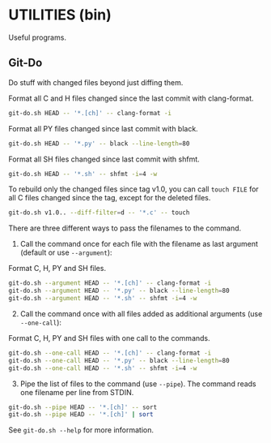 # UTILITIES (bin)

Useful programs.

## Git-Do

Do stuff with changed files beyond just diffing them.

Format all C and H files changed since the last commit with clang-format.

```sh
git-do.sh HEAD -- '*.[ch]' -- clang-format -i
```

Format all PY files changed since last commit with black.

```sh
git-do.sh HEAD -- '*.py' -- black --line-length=80
```

Format all SH files changed since last commit with shfmt.

```sh
git-do.sh HEAD -- '*.sh' -- shfmt -i=4 -w
```

To rebuild only the changed files since tag v1.0, you can call `touch FILE` for all C files changed since the tag, except for the deleted files.

```sh
git-do.sh v1.0.. --diff-filter=d -- '*.c' -- touch
```

There are three different ways to pass the filenames to the command.

1. Call the command once for each file with the filename as last argument (default or use `--argument`):

Format C, H, PY and SH files.

```sh
git-do.sh --argument HEAD -- '*.[ch]' -- clang-format -i
git-do.sh --argument HEAD -- '*.py' -- black --line-length=80
git-do.sh --argument HEAD -- '*.sh' -- shfmt -i=4 -w
```

2. Call the command once with all files added as additional arguments (use `--one-call`):

Format C, H, PY and SH files with one call to the commands.

```sh
git-do.sh --one-call HEAD -- '*.[ch]' -- clang-format -i
git-do.sh --one-call HEAD -- '*.py' -- black --line-length=80
git-do.sh --one-call HEAD -- '*.sh' -- shfmt -i=4 -w
```

3. Pipe the list of files to the command (use `--pipe`). The command reads one filename per line from STDIN.

```sh
git-do.sh --pipe HEAD -- '*.[ch]' -- sort
git-do.sh --pipe HEAD -- '*.[ch]' | sort
```

See `git-do.sh --help` for more information.
